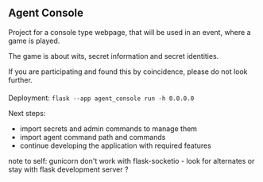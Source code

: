 ## Agent Console
Project for a console type webpage, that will be used in an event, where a game is played.

The game is about wits, secret information and secret identities.

If you are participating and found this by coincidence, please do not look further.

####
Deployment:
```flask --app agent_console run -h 0.0.0.0```

Next steps:
- import secrets and admin commands to manage them
- import agent command path and commands
- continue developing the application with required features

note to self: gunicorn don't work with flask-socketio - look for alternates or stay with flask development server ?
